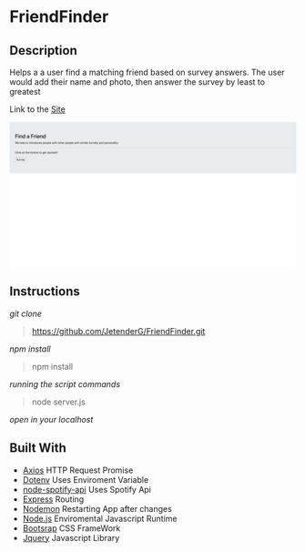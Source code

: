 FriendFinder
=====


Description 
-----------
Helps a a user find a matching friend based on survey answers. The user would add their name and photo, then answer the survey by least to greatest

Link to the [Site](https://afternoon-meadow-41154.herokuapp.com/)

![Page](1560920860921.png)

Instructions 
---

*git clone*

>https://github.com/JetenderG/FriendFinder.git

*npm install*
>npm install

*running the script commands*

>node server.js

*open in your localhost*

Built With
-----

 - [Axios](https://www.npmjs.com/package/axios) HTTP Request Promise
 - [Dotenv](https://www.npmjs.com/package/dotenv) Uses Enviroment Variable
 - [node-spotify-api](https://www.npmjs.com/package/node-spotify-api) Uses Spotify Api
 - [Express](https://www.npmjs.com/package/express) Routing
 - [Nodemon](https://www.npmjs.com/package/nodemon) Restarting App after changes 
 - [Node.js](https://nodejs.org/en/) Enviromental Javascript Runtime
 - [Bootsrap](https://getbootstrap.com/) CSS FrameWork
 - [Jquery](https://jquery.com/) Javascript Library